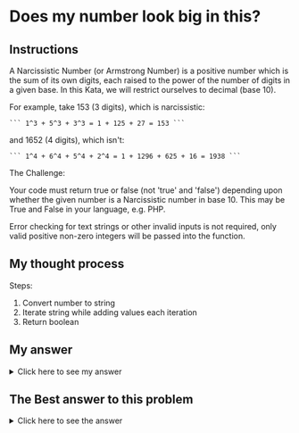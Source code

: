 # Does my number look big in this?
## Instructions

A Narcissistic Number (or Armstrong Number) is a positive number which is the sum of its own digits, each raised to the power of the number of digits in a given base. In this Kata, we will restrict ourselves to decimal (base 10).

For example, take 153 (3 digits), which is narcissistic:

    ``` 1^3 + 5^3 + 3^3 = 1 + 125 + 27 = 153 ```
and 1652 (4 digits), which isn't:

    ``` 1^4 + 6^4 + 5^4 + 2^4 = 1 + 1296 + 625 + 16 = 1938 ```
The Challenge:

Your code must return true or false (not 'true' and 'false') depending upon whether the given number is a Narcissistic number in base 10. This may be True and False in your language, e.g. PHP.

Error checking for text strings or other invalid inputs is not required, only valid positive non-zero integers will be passed into the function.

## My thought process

Steps:
1. Convert number to string
2. Iterate string while adding values each iteration
3. Return boolean

## My answer

<details> 
  <summary>Click here to see my answer</summary>

    public class NumberUtils {

        public static boolean isNarcissistic(int number) {
            String num = number + "";
            int len = num.length();
            
            int sum = 0;
            for(int i = 0; i < len; i++){
                sum += Math.pow(Character.getNumericValue(num.charAt(i)),len);     
            }
            
            return String.valueOf(sum).equals(num);
        }
    }
    
</details>

## The Best answer to this problem

<details> 
  <summary>Click here to see the answer</summary>

    import java.util.*;
    public class NumberUtils {
        public static boolean isNarcissistic(int number) {
                int length = String.valueOf(number).length();
                return number == Arrays.stream(String.valueOf(number).split(""))
                        .mapToInt(Integer::parseInt)
                        .mapToDouble(m -> Math.pow(m, length))
                        .sum();
        }
    }
    //by Doctorkst
    
</details>